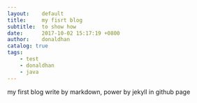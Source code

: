 ```yaml
---
layout:    default
title:     my fisrt blog
subtitle:  to show how
date:      2017-10-02 15:17:19 +0800
author:    donaldhan
catalog: true
tags:
    - test
    - donaldhan
    - java  
---
```


my first blog write by markdown, power by jekyll in github page  
